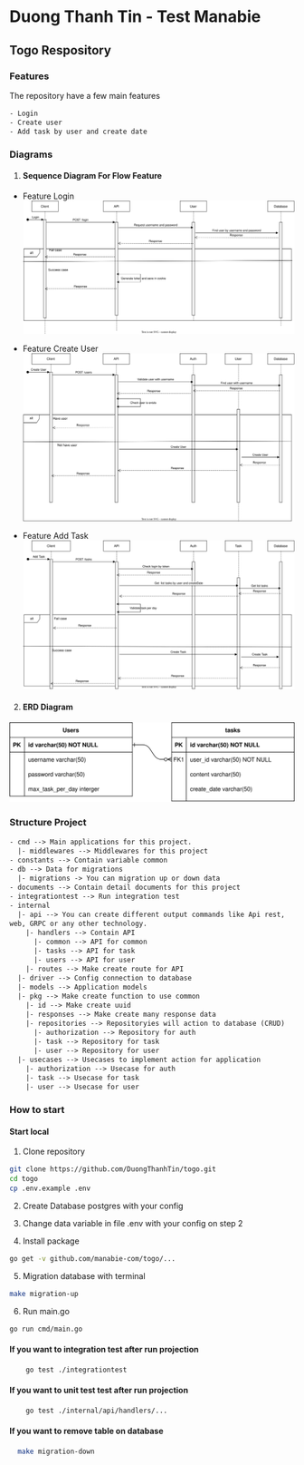 # Duong Thanh Tin - Test Manabie

## Togo Respository

### Features
The repository have a few main features
```
- Login
- Create user
- Add task by user and create date
```

### Diagrams

1. #### Sequence Diagram For Flow Feature
- Feature Login
![Sequence](https://raw.githubusercontent.com/DuongThanhTin/togo/master/document/Flow-Login.svg)

- Feature Create User
![Sequence](https://raw.githubusercontent.com/DuongThanhTin/togo/master/document/Flow-CreateUser.svg)

- Feature Add Task
![Sequence](https://raw.githubusercontent.com/DuongThanhTin/togo/master/document/Flow-AddTask.svg)

2. #### ERD Diagram

![ERD](https://raw.githubusercontent.com/DuongThanhTin/togo/master/document/ERD.svg)

###  Structure Project

```
- cmd --> Main applications for this project.
  |- middlewares --> Middlewares for this project
- constants --> Contain variable common
- db --> Data for migrations
  |- migrations -> You can migration up or down data
- documents --> Contain detail documents for this project
- integrationtest --> Run integration test
- internal
  |- api --> You can create different output commands like Api rest, web, GRPC or any other technology.
    |- handlers --> Contain API
      |- common --> API for common
      |- tasks --> API for task
      |- users --> API for user
    |- routes --> Make create route for API
  |- driver --> Config connection to database
  |- models --> Application models
  |- pkg --> Make create function to use common
    |- id --> Make create uuid
    |- responses --> Make create many response data
    |- repositories --> Repositoryies will action to database (CRUD)
      |- authorization --> Repository for auth
      |- task --> Repository for task
      |- user --> Repository for user
  |- usecases --> Usecases to implement action for application
    |- authorization --> Usecase for auth
    |- task --> Usecase for task
    |- user --> Usecase for user
```

### How to start

#### Start local
1. Clone repository
```bash
git clone https://github.com/DuongThanhTin/togo.git
cd togo
cp .env.example .env
```

2. Create Database postgres with your config

3. Change data variable in file .env with your config on step 2

4. Install package
```bash
go get -v github.com/manabie-com/togo/...
```

5. Migration database with terminal
```bash
make migration-up
```
6. Run main.go
```bash
go run cmd/main.go
```

#### If you want to integration test after run projection
```bash
	go test ./integrationtest
```

#### If you want to unit test test after run projection
```bash
	go test ./internal/api/handlers/...
```

#### If you want to remove table on database
```bash
  make migration-down
```
